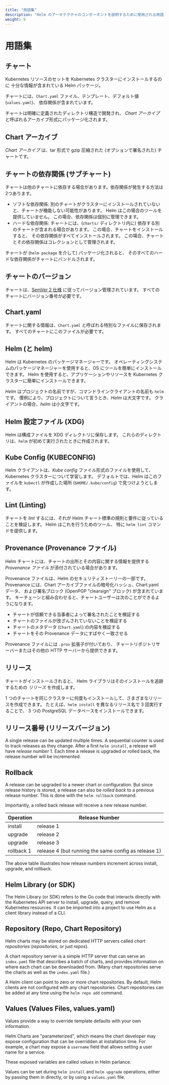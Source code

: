 ```yaml
---
title: "用語集" 
description: "Helm のアーキテクチャのコンポーネントを説明するために使用される用語。"
weight: 9
---
```


# 用語集

## チャート

Kubernetes リソースのセットを Kubernetes クラスターにインストールするのに
十分な情報が含まれている Helm パッケージ。

チャートには、`Chart.yaml` ファイル、テンプレート、デフォルト値 (`values.yaml`)、
依存関係が含まれています。

チャートは明確に定義されたディレクトリ構造で開発され、
_Chart アーカイブ_ と呼ばれるアーカイブ形式にパッケージ化されます。

## Chart アーカイブ

_Chart アーカイブ_ は、tar 形式で gzip 圧縮された (オプションで署名された) チャートです。

## チャートの依存関係 (サブチャート)

チャートは他のチャートに依存する場合があります。依存関係が発生する方法は2つあります。

- ソフトな依存関係: 別のチャートがクラスターにインストールされていないと、チャートが機能しない可能性があります。
  Helm はこの場合のツールを提供していません。
  この場合、依存関係は個別に管理できます。
- ハードな依存関係: チャートには、(`charts/` ディレクトリ内に) 依存する別のチャートが含まれる場合があります。
  この場合、チャートをインストールすると、
  その依存関係がすべてインストールされます。
  この場合、チャートとその依存関係はコレクションとして管理されます。

チャートが (`helm package` を介して) パッケージ化されると、
そのすべてのハードな依存関係がチャートにバンドルされます。

## チャートのバージョン

チャートは、[SemVer 2 仕様](https://semver.org) に従ってバージョン管理されています。
すべてのチャートにバージョン番号が必要です。

## Chart.yaml

チャートに関する情報は、`Chart.yaml` と呼ばれる特別なファイルに保存されます。
すべてのチャートにこのファイルが必要です。

## Helm (と helm)

Helm は Kubernetes のパッケージマネージャーです。
オペレーティングシステムのパッケージマネージャーを使用すると、OS にツールを簡単にインストールできます。
Helm を使用すると、アプリケーションやリソースを Kubernetes クラスターに簡単にインストールできます。

_Helm_ はプロジェクトの名前ですが、コマンドラインクライアントの名前も `helm` です。
慣例により、プロジェクトについて言うとき、_Helm_ は大文字です。
クライアントの場合、_helm_ は小文字です。

## Helm 設定ファイル (XDG)

Helm は構成ファイルを XDG ディレクトリに保存します。
これらのディレクトリは、`helm` が初めて実行されたときに作成されます。

## Kube Config (KUBECONFIG)

Helm クライアントは、_Kube config_ ファイル形式のファイルを使用して、
Kubernetes クラスターについて学習します。
デフォルトでは、Helm はこのファイルを `kubectl` が作成した場所 (`$HOME/.kube/config`) で見つけようとします。

## Lint (Linting)

チャートを _lint_ するには、それが Helm チャート標準の規則と要件に従っていることを検証します。
Helm はこれを行うためのツール、
特に `helm lint` コマンドを提供します。

## Provenance (Provenance ファイル)

Helm チャートには、チャートの出所とその内容に関する情報を提供する
_Provenance ファイル_ が添付されている場合があります。

Provenance ファイルは、Helm のセキュリティストーリーの一部です。
Provenance には、Chart アーカイブファイルの暗号化ハッシュ、Chart.yaml データ、
および署名ブロック (OpenPGP "clearsign" ブロック) が含まれています。
キーチェーンと組み合わせると、チャートユーザーは次のことができるようになります。

- チャートが信頼できる当事者によって署名されたことを検証する
- チャートのファイルが改ざんされていないことを検証する
- チャートのメタデータ (`Chart.yaml`) の内容を検証する
- チャートをその Provenance データにすばやく一致させる

Provenance ファイルには `.prov` 拡張子が付いており、
チャートリポジトリサーバーまたはその他の HTTP サーバーから提供できます。

## リリース

チャートがインストールされると、
Helm ライブラリはそのインストールを追跡するための _リリース_ を作成します。

1 つのチャートを同じクラスターに何度もインストールして、さまざまなリリースを作成できます。
たとえば、`helm install` を異なるリリース名で 3 回実行することで、
3 つの PostgreSQL データベースをインストールできます。

## リリース番号 (リリースバージョン)

A single release can be updated multiple times. A sequential counter is used to
track releases as they change. After a first `helm install`, a release will have
_release number_ 1. Each time a release is upgraded or rolled back, the release
number will be incremented.

## Rollback

A release can be upgraded to a newer chart or configuration. But since release
history is stored, a release can also be _rolled back_ to a previous release
number. This is done with the `helm rollback` command.

Importantly, a rolled back release will receive a new release number.

| Operation  | Release Number                                       |
|------------|------------------------------------------------------|
| install    | release 1                                            |
| upgrade    | release 2                                            |
| upgrade    | release 3                                            |
| rollback 1 | release 4 (but running the same config as release 1) |

The above table illustrates how release numbers increment across install,
upgrade, and rollback.

## Helm Library (or SDK)

The Helm Library (or SDK) refers to the Go code that interacts directly with the
Kubernetes API server to install, upgrade, query, and remove Kubernetes
resources. It can be imported into a project to use Helm as a client library
instead of a CLI.

## Repository (Repo, Chart Repository)

Helm charts may be stored on dedicated HTTP servers called _chart repositories_
(_repositories_, or just _repos_).

A chart repository server is a simple HTTP server that can serve an `index.yaml`
file that describes a batch of charts, and provides information on where each
chart can be downloaded from. (Many chart repositories serve the charts as well
as the `index.yaml` file.)

A Helm client can point to zero or more chart repositories. By default, Helm
clients are not configured with any chart repositories. Chart repositories can
be added at any time using the `helm repo add` command.

## Values (Values Files, values.yaml)

Values provide a way to override template defaults with your own information.

Helm Charts are "parameterized", which means the chart developer may expose
configuration that can be overridden at installation time. For example, a chart
may expose a `username` field that allows setting a user name for a service.

These exposed variables are called _values_ in Helm parlance.

Values can be set during `helm install` and `helm upgrade` operations, either by
passing them in directly, or by using a `values.yaml` file.
